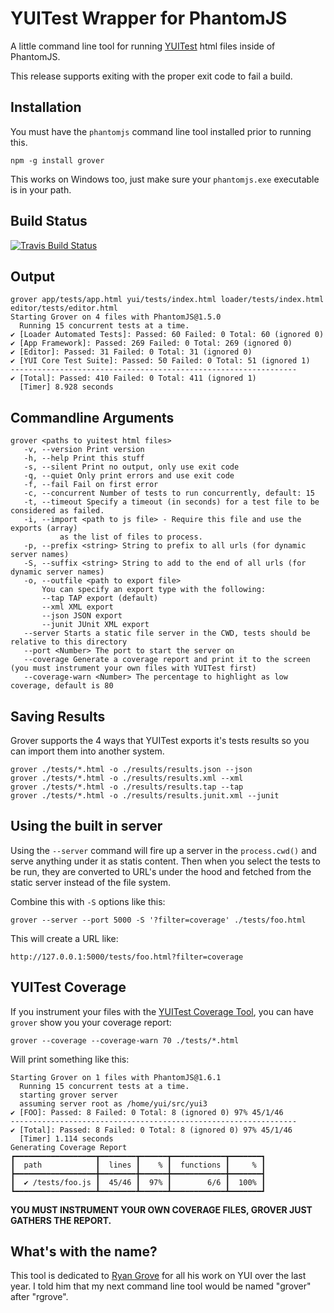 YUITest Wrapper for PhantomJS
=============================

A little command line tool for running [YUITest](http://yuilibrary.com/yuitest) html
files inside of PhantomJS.

This release supports exiting with the proper exit code to fail a build.

Installation
------------

You must have the `phantomjs` command line tool installed prior to running this.

    npm -g install grover

This works on Windows too, just make sure your `phantomjs.exe` executable is in your path.

Build Status
------------

[![Travis Build Status](https://secure.travis-ci.org/davglass/grover.png?branch=master)](http://travis-ci.org/davglass/grover)

Output
------

    grover app/tests/app.html yui/tests/index.html loader/tests/index.html editor/tests/editor.html
    Starting Grover on 4 files with PhantomJS@1.5.0
      Running 15 concurrent tests at a time.
    ✔ [Loader Automated Tests]: Passed: 60 Failed: 0 Total: 60 (ignored 0)
    ✔ [App Framework]: Passed: 269 Failed: 0 Total: 269 (ignored 0)
    ✔ [Editor]: Passed: 31 Failed: 0 Total: 31 (ignored 0)
    ✔ [YUI Core Test Suite]: Passed: 50 Failed: 0 Total: 51 (ignored 1)
    ----------------------------------------------------------------
    ✔ [Total]: Passed: 410 Failed: 0 Total: 411 (ignored 1)
      [Timer] 8.928 seconds


Commandline Arguments
---------------------

    grover <paths to yuitest html files>
       -v, --version Print version
       -h, --help Print this stuff
       -s, --silent Print no output, only use exit code
       -q, --quiet Only print errors and use exit code
       -f, --fail Fail on first error
       -c, --concurrent Number of tests to run concurrently, default: 15
       -t, --timeout Specify a timeout (in seconds) for a test file to be considered as failed.
       -i, --import <path to js file> - Require this file and use the exports (array)
               as the list of files to process.
       -p, --prefix <string> String to prefix to all urls (for dynamic server names)
       -S, --suffix <string> String to add to the end of all urls (for dynamic server names)
       -o, --outfile <path to export file>
           You can specify an export type with the following:
           --tap TAP export (default)
           --xml XML export
           --json JSON export
           --junit JUnit XML export
       --server Starts a static file server in the CWD, tests should be relative to this directory
       --port <Number> The port to start the server on
       --coverage Generate a coverage report and print it to the screen (you must instrument your own files with YUITest first)
       --coverage-warn <Number> The percentage to highlight as low coverage, default is 80

Saving Results
--------------

Grover supports the 4 ways that YUITest exports it's tests results so you can import them
into another system.

    grover ./tests/*.html -o ./results/results.json --json
    grover ./tests/*.html -o ./results/results.xml --xml
    grover ./tests/*.html -o ./results/results.tap --tap
    grover ./tests/*.html -o ./results/results.junit.xml --junit

Using the built in server
-------------------------

Using the `--server` command will fire up a server in the `process.cwd()` and serve anything
under it as statis content. Then when you select the tests to be run, they are converted to URL's
under the hood and fetched from the static server instead of the file system.

Combine this with `-S` options like this:

    grover --server --port 5000 -S '?filter=coverage' ./tests/foo.html

This will create a URL like:

    http://127.0.0.1:5000/tests/foo.html?filter=coverage

YUITest Coverage
----------------

If you instrument your files with the [YUITest Coverage Tool](http://yuilibrary.com/yuitest/), you can 
have `grover` show you your coverage report:

    grover --coverage --coverage-warn 70 ./tests/*.html

Will print something like this:

    Starting Grover on 1 files with PhantomJS@1.6.1
      Running 15 concurrent tests at a time.
      starting grover server
      assuming server root as /home/yui/src/yui3
    ✔ [FOO]: Passed: 8 Failed: 0 Total: 8 (ignored 0) 97% 45/1/46
    ----------------------------------------------------------------
    ✔ [Total]: Passed: 8 Failed: 0 Total: 8 (ignored 0) 97% 45/1/46
      [Timer] 1.114 seconds
    Generating Coverage Report
    ┏━━━━━━━━━━━━━━━━━━┳━━━━━━━━┳━━━━━━┳━━━━━━━━━━━━┳━━━━━━━┓
    ┃  path            ┃  lines ┃    % ┃  functions ┃     % ┃
    ┣━━━━━━━━━━━━━━━━━━╋━━━━━━━━╋━━━━━━╋━━━━━━━━━━━━╋━━━━━━━┫
    ┃  ✔ /tests/foo.js ┃  45/46 ┃  97% ┃        6/6 ┃  100% ┃
    ┗━━━━━━━━━━━━━━━━━━┻━━━━━━━━┻━━━━━━┻━━━━━━━━━━━━┻━━━━━━━┛

**YOU MUST INSTRUMENT YOUR OWN COVERAGE FILES, GROVER JUST GATHERS THE REPORT.**

What's with the name?
---------------------

This tool is dedicated to [Ryan Grove](https://github.com/rgrove) for all his work on YUI over the last year.
I told him that my next command line tool would be named "grover" after "rgrove".
